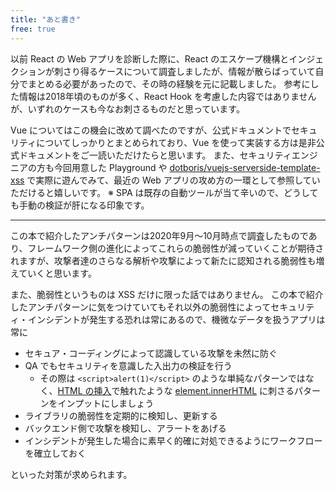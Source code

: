 ```yaml
---
title: "あと書き"
free: true
---
```


以前 React の Web アプリを診断した際に、React のエスケープ機構とインジェクションが刺さり得るケースについて調査しましたが、情報が散らばっていて自分でまとめる必要があったので、その時の経験を元に記載しました。
参考にした情報は2018年頃のものが多く、React Hook を考慮した内容ではありませんが、いずれのケースも今なお刺さるものだと思っています。

Vue についてはこの機会に改めて調べたのですが、公式ドキュメントでセキュリティについてしっかりとまとめられており、Vue を使って実装する方は是非公式ドキュメントをご一読いただけたらと思います。
また、セキュリティエンジニアの方も今回用意した Playground や [dotboris/vuejs-serverside-template-xss](https://github.com/dotboris/vuejs-serverside-template-xss) で実際に遊んでみて、最近の Web アプリの攻め方の一環として参照していただけると嬉しいです。
※ SPA は既存の自動ツールが当て辛いので、どうしても手動の検証が肝になる印象です。

---

この本で紹介したアンチパターンは2020年9月〜10月時点で調査したものであり、フレームワーク側の進化によってこれらの脆弱性が減っていくことが期待されますが、攻撃者達のさらなる解析や攻撃によって新たに認知される脆弱性も増えていくと思います。

また、脆弱性というものは XSS だけに限った話ではありません。
この本で紹介したアンチパターンに気をつけていてもそれ以外の脆弱性によってセキュリティ・インシデントが発生する恐れは常にあるので、機微なデータを扱うアプリは常に

- セキュア・コーディングによって認識している攻撃を未然に防ぐ
- QA でもセキュリティを意識した入出力の検証を行う
  - その際は `<script>alert(1)</script>` のような単純なパターンではなく、[HTML の挿入](xss-over-vue#html-の挿入)で触れたような [element.innerHTML](https://developer.mozilla.org/ja/docs/Web/API/Element/innerHTML) に刺さるパターンをインプットにしましょう
- ライブラリの脆弱性を定期的に検知し、更新する
- バックエンド側で攻撃を検知し、アラートをあげる
- インシデントが発生した場合に素早く的確に対処できるようにワークフローを確立しておく

といった対策が求められます。
